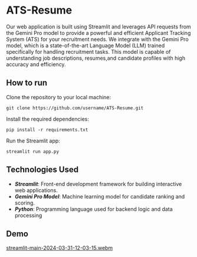 # ATS-Resume
Our web application is built using Streamlit and leverages API requests from the Gemini Pro model to provide a powerful and efficient Applicant Tracking System (ATS) for your recruitment needs.  We integrate with the Gemini Pro model, which is a state-of-the-art Language Model (LLM) trained specifically for handling recruitment tasks. This model is capable of understanding job descriptions, resumes,and candidate profiles with high accuracy and efficiency.
## How to run
Clone the repository to your local machine:
```
git clone https://github.com/username/ATS-Resume.git
```
Install the required dependencies:
```
pip install -r requirements.txt
```
Run the Streamlit app:
```
streamlit run app.py
```
## Technologies Used
- ***Streamlit***: Front-end development framework for building interactive web applications.
- ***Gemini Pro Model***: Machine learning model for candidate ranking and scoring.
- ***Python***: Programming language used for backend logic and data processing

## Demo

[streamlit-main-2024-03-31-12-03-15.webm](https://github.com/TarunSehgal27/ATS-Resume/assets/54267786/59d96302-d5c5-46c8-be85-334c459ffaad)

